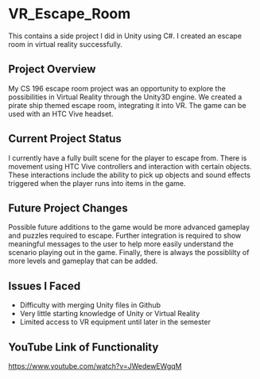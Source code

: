 # VR_Escape_Room
This contains a side project I did in Unity using C#. I created an escape room in virtual reality successfully.


## Project Overview
My CS 196 escape room project was an opportunity to explore the possibilities in Virtual Reality through the Unity3D engine. We created a pirate ship themed escape room, integrating it into VR. The game can be used with an HTC Vive headset. 


## Current Project Status
I currently have a fully built scene for the player to escape from. There is movement using HTC Vive controllers and interaction with certain objects. These interactions include the ability to pick up objects and sound effects triggered when the player runs into items in the game.


## Future Project Changes
Possible future additions to the game would be more advanced gameplay and puzzles required to escape. Further integration is required to show meaningful messages to the user to help more easily understand the scenario playing out in the game. Finally, there is always the possiblilty of more levels and gameplay that can be added.


## Issues I Faced
* Difficulty with merging Unity files in Github
* Very little starting knowledge of Unity or Virtual Reality
* Limited access to VR equipment until later in the semester


## YouTube Link of Functionality
https://www.youtube.com/watch?v=JWedewEWgqM
